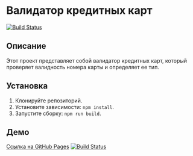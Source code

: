 # Валидатор кредитных карт

[![Build Status](https://ci.appveyor.com/api/projects/status/your_project_id?svg=true)](https://ci.appveyor.com/project/your_username/your_project_name)

## Описание

Этот проект представляет собой валидатор кредитных карт, который проверяет валидность номера карты и определяет ее тип.

## Установка

1. Клонируйте репозиторий.
2. Установите зависимости: `npm install`.
3. Запустите сборку: `npm run build`.

## Демо

[Ссылка на GitHub Pages](https://marilova19052003.github.io/new---3/)
[![Build Status](https://ci.appveyor.com/api/projects/status/new-3?svg=true)](https://ci.appveyor.com/project/marilova19052003/new---3)
